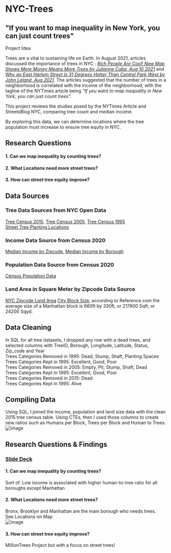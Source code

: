 # NYC-Trees

## "If you want to map inequality in New York, you can just count trees"

Project Idea

Trees are a vital to sustaining life on Earth. In August 2021, articles discussed the importance of trees in NYC : *[Rich People Are Cool! New Map Shows More Money Means More Trees by Julianne Cuba, Aug 10 2021](https://nyc.streetsblog.org/2021/08/10/rich-people-are-cool-new-map-shows-more-money-means-more-trees/)* and *[Why an East Harlem Street Is 31 Degrees Hotter Than Central Park West by John Leland, Aug 2021](https://www.nytimes.com/2021/08/20/nyregion/climate-inequality-nyc.html)*. 
The articles suggested that the number of trees in a neighborhood is correlated with the income of the neighborhood, with the tagline of the NYTimes article being *"If you want to map inequality in New York, you can just count trees".* 

This project reviews the studies posed by the NYTimes Article and StreetsBlog NYC, comparing tree count and median income. 

By exploring this data, we can determine locations where the tree population must increase to ensure tree equity in NYC.

## Research Questions
#### 1. Can we map inequality by counting trees?
#### 2. What Locations need more street trees?
#### 3. How can street tree equity improve?

## Data Sources

### Tree Data Sources from NYC Open Data
[Tree Census 2015](https://data.cityofnewyork.us/Environment/2015-Street-Tree-Census-Tree-Data/pi5s-9p35),    [Tree Census 2005](https://data.cityofnewyork.us/Environment/2005-Street-Tree-Census/29bw-z7pj),    [Tree Census 1995](https://data.cityofnewyork.us/Environment/1995-Street-Tree-Census/kyad-zm4j)
<br> [Street Tree Planting Locations](https://www.nycgovparks.org/trees/street-tree-planting/locations)


### Income Data Source from Census 2020
[Median Income by Zipcode](https://data.census.gov/table?t=Income+and+Poverty&g=0500000US36005$8600000,36047$8600000,36061$8600000,36081$8600000,36085$8600000&tid=ACSST5Y2020.S1901),    [Median Income by Borough](https://www.census.gov/quickfacts/fact/table/queenscountynewyork,richmondcountynewyork,kingscountynewyork,newyorkcountynewyork,bronxcountynewyork/PST045221)

### Population Data Source from Census 2020
[Census Population Data](https://data.census.gov/table?t=Population+Total&g=0500000US36005$8600000,36047$8600000,36061$8600000,36081$8600000,36085$8600000&tid=ACSDT5Y2020.B01003)

### Land Area in Square Meter by Zipcode Data Source
[NYC Zipcode Land Area](https://namecensus.com/zip-codes/new-york/city/new-york/)
[City Block Size](https://www.reference.com/history-geography/many-acres-city-block-c2e3daa4355c15a2), according to Reference.com the average size of a Manhattan block is 660ft by 330ft, or 217800 Sqft, or 24200 Sqyd.

## Data Cleaning
In SQL for all tree datasets, I dropped any row with a dead trees, and selected columns with TreeID, Borough, Longitude, Latitude, Status, Zip_code and Year
<br> Trees Categories Removed in 1995: Dead, Stump, Shaft, Planting Spaces       
Trees Categories Kept in 1995: Excellent, Good, Poor
<br> Trees Categories Removed in 2005: Empty, Pit, Stump, Shaft, Dead            
Trees Categories Kept in 1995: Excellent, Good, Poor
<br> Trees Categories Removed in 2015: Dead                                      
Trees Categories Kept in 1995: Alive

## Compiling Data
Using SQL, I joined the income, population and land size data with the clean 2015 tree census table. 
Using CTEs, then I used those columns to create new ratios such as Humans per Block, Trees per Block and Human to Trees. 
<br>
![image](https://github.com/ejohnson203/NYC-Trees/assets/126115876/d4df024d-faa2-4e99-a272-4d6cd66006fd)



## Research Questions & Findings
### [Slide Deck]([https://docs.google.com/presentation/d/1BTHPcIO9yIXSr6-tMOrIfpkWUPi4U1P9G56NS2iJShU/edit?usp=sharing](https://docs.google.com/presentation/d/e/2PACX-1vRejg09MrBURN13gJpP3UdvIxNK7RP1DyYsoxI20Y3j_S48Z7jln80bG297b60SUyJyoYeaJtlP7iuO/pub?start=true&loop=false&delayms=3000))

#### 1. Can we map inequality by counting trees?
Sort of. Low income is associated with higher human-to-tree ratio for all boroughs except Manhattan
#### 2. What Locations need more street trees?
Bronx, Brooklyn and Manhattan are the main borough who needs trees. 
<br> See Locations on Map
<br> ![image](https://github.com/ejohnson203/NYC-Trees/assets/126115876/0a062707-b6ee-49cb-8677-440a29aed711)
#### 3. How can street tree equity improve?
MillionTrees Project but with a focus on street trees!
